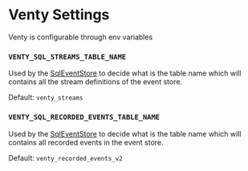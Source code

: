 # Venty Settings

Venty is configurable through env variables

### `VENTY_SQL_STREAMS_TABLE_NAME`
Used by the [SqlEventStore](sql_event_store.py) to decide what is the table name 
which will contains all the stream definitions of the event store.

Default: `venty_streams`

### `VENTY_SQL_RECORDED_EVENTS_TABLE_NAME`
Used by the [SqlEventStore](sql_event_store.py) to decide what is the table name 
which will contains all recorded events in the event store.

Default: `venty_recorded_events_v2`